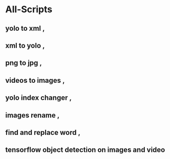 # All-Scripts
## yolo to xml , 
## xml to yolo , 
## png to jpg , 
## videos to images , 
## yolo index changer , 
## images rename , 
## find and replace word , 
## tensorflow object detection on images and video
